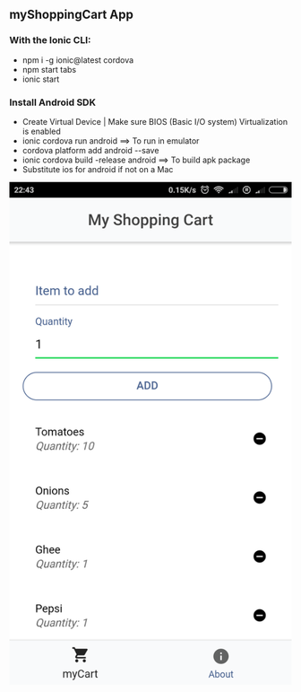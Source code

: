 ## myShoppingCart App


### With the Ionic CLI:
- npm i -g ionic@latest cordova
- npm start <appname> tabs
- ionic start 

### Install Android SDK
- Create Virtual Device | Make sure BIOS (Basic I/O system) Virtualization is enabled
- ionic cordova run android ==> To run in emulator
- cordova platform add android --save
- ionic cordova build -release android ==> To build apk package
- Substitute ios for android if not on a Mac

<img src="https://github.com/MohammedDeveloper/myShoppingCart/blob/master/demo1.png">